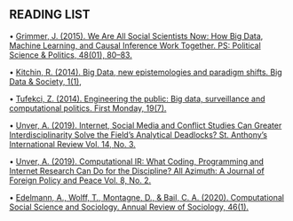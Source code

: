 ## READING LIST

• [Grimmer, J. (2015). We Are All Social Scientists Now: How Big Data, Machine Learning, and Causal Inference Work Together. PS: Political Science & Politics, 
  48(01), 80–83.](https://doi.org/10.1017/S1049096514001784)

• [Kitchin, R. (2014). Big Data, new epistemologies and paradigm shifts. Big Data & Society, 1(1),](https://doi.org/10.1177/2053951714528481)

• [Tufekci, Z. (2014). Engineering the public: Big data, surveillance and computational politics. First Monday, 19(7).](https://doi.org/10.5210/fm.v19i7.4901)

• [Unver, A. (2019). Internet, Social Media and Conflict Studies Can Greater Interdisciplinarity Solve the Field’s Analytical Deadlocks? St. Anthony’s 
  International Review Vol. 14, No. 3.](https://arxiv.org/abs/1905.01777)

• [Unver, A. (2019). Computational IR: What Coding, Programming and Internet Research Can Do for the Discipline? All Azimuth: A Journal of Foreign Policy and Peace 
  Vol. 8, No. 2.](https://doi.org/10.20991/allazimuth.476433)

• [Edelmann, A., Wolff, T., Montagne, D., & Bail, C. A. (2020). Computational Social Science and Sociology. Annual Review of Sociology, 46(1).](https://doi.org/10.1146/annurev-soc-121919-054621)

